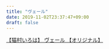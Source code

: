 ```yaml
---
title: "ヴェール"
date: 2019-11-02T23:37:47+09:00
draft: false
---
```


<script type="application/javascript" src="https://embed.nicovideo.jp/watch/sm35900514/script?w=640&h=360"></script><noscript><a href="https://www.nicovideo.jp/watch/sm35900514">【猫村いろは】 ヴェール 【オリジナル】</a></noscript>